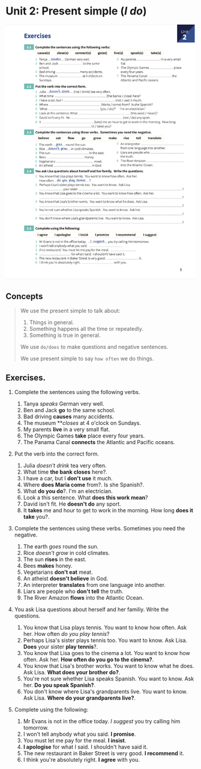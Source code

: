 # Unit 2: Present simple (_I do_)

![Sheet](images/unit_2-present_simple_exercises.png)

## Concepts

> We use the present simple to talk about:
> 1. Things in general.
> 2. Something happens all the time or repeatedly.
> 3. Something is true in general.
>
> We use `do/does` to make questions and negative sentences.
> 
> We use present simple to say `how often` we do things.

## Exercises.

1. Complete the sentences using the following verbs.
   
   1. Tanya _speaks_ German very well.
   2. Ben and Jack **go** to the same school.
   3. Bad driving **causes** many accidents.
   4. The museum ***closes* at 4 o'clock on Sundays.
   5. My parents **live** in a very small flat.
   6. The Olympic Games **take** place every four years.
   7. The Panama Canal **connects** the Atlantic and Pacific oceans.

2. Put the verb into the correct form.
   
   1. Julia _doesn't drink_ tea very often.
   2. What time **the bank closes** here?.
   3. I have a car, but I **don't use** it much.
   4. Where **does Maria come** from?. Is she Spanish?.
   5. What **do you do**?. I'm an electrician.
   6. Look a this sentence. What **does this work mean**?
   7. David isn't fit. He **doesn't do** any sport.
   8. It **takes** me and hour to get to work in the morning. How long **does it take** you?.

3. Complete the sentences using these verbs. Sometimes you need the negative.
   
   1. The earth _goes_ round the sun.
   2. Rice _doesn't grow_ in cold climates.
   3. The sun **rises** in the east.
   4. Bees **makes** honey.
   5. Vegetarians **don't eat** meat.
   6. An atheist **doesn't believe** in God.
   7. An interpreter **translates** from one language into another.
   8. Liars are people who **don't tell** the truth.
   9. The River Amazon **flows** into the Atlantic Ocean.

4. You ask Lisa questions about herself and her familiy. Write the questions.

    1. You know that Lisa plays tennis. You want to know how often. Ask her.
    How often _do you play tennis_?
    2. Perhaps Lisa's sister plays tennis too. You want to know. Ask Lisa.
    **Does** your sister **play tennis**?.
    3. You know that Lisa goes to the cinema a lot. You want to know how often. Ask her.
    **How often do you go to the cinema?**.
    4. You know that Lisa's brother works. You want to know what he does. Ask Lisa.
    **What does your brother do?**.
    5. You're not sure whether Lisa speaks Spanish. You want to know. Ask her.
    **Do you speak Spanish?**.
    6. You don't know where Lisa's grandparents live. You want to know. Ask Lisa.
    **Where do your grandparents live?**.

5. Complete using the following:

    1. Mr Evans is not in the office today. _I suggest_ you try calling him tomorrow.
    2. I won't tell anybody what you said. **I promise**.
    3. You must let me pay for the meal. **I insist**.
    4. **I apologise** for what I said. I shouldn't have said it.
    5. The new restaurant in Baker Street is very good. **I recommend** it.
    6. I think you're absolutely right. **I agree** with you.